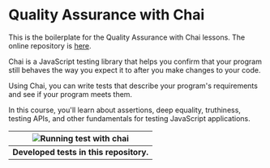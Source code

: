 # Quality Assurance with Chai

This is the boilerplate for the Quality Assurance with Chai lessons. The online repository is [here](https://replit.com/@danzitoleal/boilerplate-mochachai).

Chai is a JavaScript testing library that helps you confirm that your program still behaves the way you expect it to after you make changes to your code.

Using Chai, you can write tests that describe your program's requirements and see if your program meets them.

In this course, you'll learn about assertions, deep equality, truthiness, testing APIs, and other fundamentals for testing JavaScript applications.

|![Running test with chai](https://user-images.githubusercontent.com/65087142/175034096-17365ebe-d63c-479a-a738-b80ff083b2b7.png)|
|:--:|
| <b>Developed tests in this repository.</b>|
